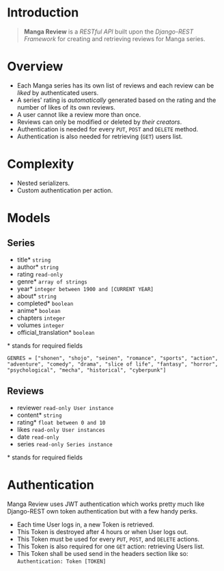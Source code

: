 # Introduction

> **Manga Review** is a _RESTful API_ built upon the _Django-REST Framework_ for creating and retrieving reviews for Manga series.

# Overview

- Each Manga series has its own list of reviews and each review can be _liked_ by authenticated users.
- A series' rating is _automatically_ generated based on the rating and the number of likes of its own reviews.
- A user cannot like a review more than once.
- Reviews can only be modified or deleted by _their creators_.
- Authentication is needed for every `PUT`, `POST` and `DELETE` method.
- Authentication is also needed for retrieving (`GET`) users list.

# Complexity

- Nested serializers.
- Custom authentication per action.

# Models

## Series

- title\* `string`
- author\* `string`
- rating `read-only`
- genre\* `array of strings`
- year\* `integer between 1900 and [CURRENT YEAR]`
- about\* `string`
- completed\* `boolean`
- anime\* `boolean`
- chapters `integer`
- volumes `integer`
- official_translation\* `boolean`

\* stands for required fields

```
GENRES = ["shonen", "shojo", "seinen", "romance", "sports", "action", "adventure", "comedy", "drama", "slice of life", "fantasy", "horror", "psychological", "mecha", "historical", "cyberpunk"]
```

## Reviews

- reviewer `read-only User instance`
- content\* `string`
- rating\* `float between 0 and 10`
- likes `read-only User instances`
- date `read-only`
- series `read-only Series instance`

\* stands for required fields

# Authentication

Manga Review uses JWT authentication which works pretty much like Django-REST own token authentication but with a few handy perks.

- Each time User logs in, a new Token is retrieved.
- This Token is destroyed after 4 hours or when User logs out.
- This Token must be used for every `PUT`, `POST`, and `DELETE` actions.
- This Token is also required for one `GET` action: retrieving Users list.
- This Token shall be used send in the headers section like so: `Authentication: Token [TOKEN]`
